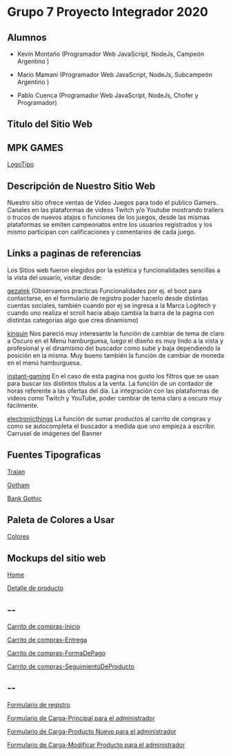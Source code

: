 # Grupo 7 Proyecto Integrador 2020

## Alumnos 


* Kevin Montaño (Programador Web JavaScript, NodeJs, Campeón Argentino )
+ Mario Mamani (Programador Web JavaScript, NodeJs, Subcampeón Argentino )
- Pablo Cuenca (Programador Web JavaScript, NodeJs, Chofer y Programador)

## Titulo del  Sitio Web
## MPK GAMES
[LogoTipo](https://trello-attachments.s3.amazonaws.com/5f11d873338e65591a1421bb/5f16fa40615a1e5ed912946b/12d1e94cf99e94e8c10765d99dda7f4a/Logo.jpg)

## Descripción de Nuestro Sitio Web

Nuestro sitio ofrece ventas de Video Juegos para todo el publico Gamers. Canales en las plataformas de videos Twitch y/o Youtube mostrando trailers o trucos de nuevos atajos o funciones de los juegos, desde las mismas plataformas se emiten campeonatos entre los usuarios registrados y los mismo participan con calificaciones y comentarios de cada juego.    



## Links a paginas de referencias

Los Sitios web fueron elegidos por la estética y funcionalidades sencillas a la vista del usuario, visitar desde:

[gezatek](https://www.gezatek.com.ar) (Observamos practicas Funcionalidades por ej. el boot para contactarse, en el formulario de registro poder hacerlo desde distintas cuentas sociales, también cuando por ej se ingresa a la Marca Logitech y cuando uno realiza el scroll hacia abajo cambia la barra de la pagina con distintas categorías algo que crea dinamismo)

[kinguin](https://www.kinguin.net/?r=51714&___store=kinguin_es_spanish)
Nos pareció muy interesante la función de cambiar de tema de claro a Oscuro en el Menú hamburguesa, luego el diseño es muy lindo a la vista y profesional y el dinamismo del buscador como sube y baja dependiendo la posición en la misma. Muy bueno también la función de cambiar de moneda en el menú hamburguesa.

[instant-gaming](https://www.instant-gaming.com/es/?igr=gamer-45ea17)
En el caso de esta pagina nos gusto los filtros que se usan para buscar los distintos títulos a la venta. La función de un contador de horas referente a las ofertas del día. La integración con las plataformas de videos como Twitch y YouTube,  poder cambiar de tema claro a oscuro muy fácilmente. 

[electronicthings](https://www.electronicthings.com.ar/)
La función de sumar productos al carrito de compras y como se autocompleta el buscador a medida que uno empieza a escribir. Carrusel de imágenes del Banner



## Fuentes Tipograficas

[Trajan](https://fonts.google.com/?query=Trajan)

[Gotham](https://fonts.google.com/?query=Gotham)

[Bank Gothic](https://fonts.google.com/?query=Bank+Gothic)

## Paleta de Colores a Usar 

[Colores](https://trello-attachments.s3.amazonaws.com/5f11d873338e65591a1421bb/5f11f35ff940ff5d406123f5/7937f848d675e7dc8df873db55ec8df8/PaletaDeColoresaUsar.png)

## Mockups del sitio web

[Home](https://trello-attachments.s3.amazonaws.com/5f11f2ffb590ab80c1627d01/1019x1343/bb3e1d2d3f37e030d9f11e6782c20539/Page_1_Copy.png)

[Detalle de producto](https://trello-attachments.s3.amazonaws.com/5f11f30f5d00695192e34ca5/544x613/f187d6ef70e58efc759e91c47d0531da/imagenDetalleDelProducto.png)
## --
[Carrito de compras-Inicio](https://trello-attachments.s3.amazonaws.com/5f11f31a8197633961d25e6c/1095x976/f8901b8fd591a381db364373f4ee257c/Carrito1.png)

[Carrito de compras-Entrega](https://trello-attachments.s3.amazonaws.com/5f11f31a8197633961d25e6c/1095x976/ec04fa3de700d07295ed8fb65bb40203/Carrito_2.png)

[Carrito de compras-FormaDePago](https://trello-attachments.s3.amazonaws.com/5f11f31a8197633961d25e6c/1095x976/dd54dec72e350b1e17e0adb142e2f9d7/Carrito_3.png)

[Carrito de compras-SeguimientoDeProducto](https://trello-attachments.s3.amazonaws.com/5f11f31a8197633961d25e6c/1095x976/1c53e0f8de1e58237d080230b58cd679/Carrito_4.png)
## --
[Formulario de registro](https://trello-attachments.s3.amazonaws.com/5f11f32a603d822dd6c76cbe/495x777/ce07506434000c6e61612283220d9592/Formulario_de_registro.png)

[Formulario de Carga-Principal para el administrador](https://wireframe.cc/pro/pp/f6be4e17a360775)

[Formulario de Carga-Producto Nuevo para el administrador](https://wireframe.cc/pro/pp/654f2f92d360793)

[Formulario de Carga-Modificar Producto para el administrador](https://wireframe.cc/pro/pp/eb812f063360812)
